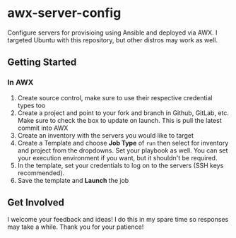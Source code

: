 # awx-server-config
Configure servers for provisioing using Ansible and deployed via AWX. I targeted Ubuntu with this repository, but other distros may work as well. 

## Getting Started
### In AWX
1. Create source control, make sure to use their respective credential types too
2. Create a project and point to your fork and branch in Github, GitLab, etc. Make sure to check the box to update on launch. This is pull the latest commit into AWX
3. Create an inventory with the servers you would like to target
4. Create a Template and choose **Job Type** of `run` then select for inventory and project from the dropdowns. Set your playbook as well. You can set your execution environment if you want, but it shouldn't be required. 
5. In the template, set your credentials to log on to the servers (SSH keys recommended).
6. Save the template and **Launch** the job

## Get Involved
I welcome your feedback and ideas! I do this in my spare time so responses may take a while. Thank you for your patience! 